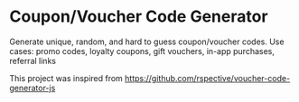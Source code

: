 # Coupon/Voucher Code Generator

Generate unique, random, and hard to guess coupon/voucher codes. Use cases: promo codes, loyalty coupons, gift vouchers, in-app purchases, referral links

This project was inspired from https://github.com/rspective/voucher-code-generator-js
